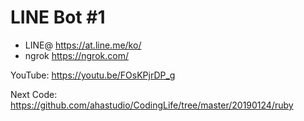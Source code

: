 # LINE Bot #1

- LINE@ <https://at.line.me/ko/>
- ngrok <https://ngrok.com/>

YouTube: <https://youtu.be/FOsKPjrDP_g>

Next Code: <https://github.com/ahastudio/CodingLife/tree/master/20190124/ruby>
